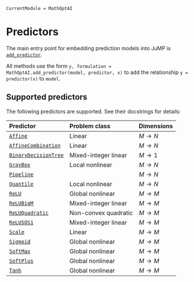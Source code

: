 ```@meta
CurrentModule = MathOptAI
```

# Predictors

The main entry point for embedding prediction models into JuMP is
[`add_predictor`](@ref).

All methods use the form `y, formulation = MathOptAI.add_predictor(model, predictor, x)`
to add the relationship `y = predictor(x)` to `model`.

## Supported predictors

The following predictors are supported. See their docstrings for details:

| Predictor                       | Problem class        | Dimensions        |
| :------------------------------ | :------------------- | :---------------- |
| [`Affine`](@ref)                | Linear               | $M \rightarrow N$ |
| [`AffineCombination`](@ref)     | Linear               | $M \rightarrow N$ |
| [`BinaryDecisionTree`](@ref)    | Mixed-integer linear | $M \rightarrow 1$ |
| [`GrayBox`](@ref)               | Local nonlinear      | $M \rightarrow N$ |
| [`Pipeline`](@ref)              |                      | $M \rightarrow N$ |
| [`Quantile`](@ref)              | Local nonlinear      | $M \rightarrow N$ |
| [`ReLU`](@ref)                  | Global nonlinear     | $M \rightarrow M$ |
| [`ReLUBigM`](@ref)              | Mixed-integer linear | $M \rightarrow M$ |
| [`ReLUQuadratic`](@ref)         | Non-convex quadratic | $M \rightarrow M$ |
| [`ReLUSOS1`](@ref)              | Mixed-integer linear | $M \rightarrow M$ |
| [`Scale`](@ref)                 | Linear               | $M \rightarrow M$ |
| [`Sigmoid`](@ref)               | Global nonlinear     | $M \rightarrow M$ |
| [`SoftMax`](@ref)               | Global nonlinear     | $M \rightarrow M$ |
| [`SoftPlus`](@ref)              | Global nonlinear     | $M \rightarrow M$ |
| [`Tanh`](@ref)                  | Global nonlinear     | $M \rightarrow M$ |
